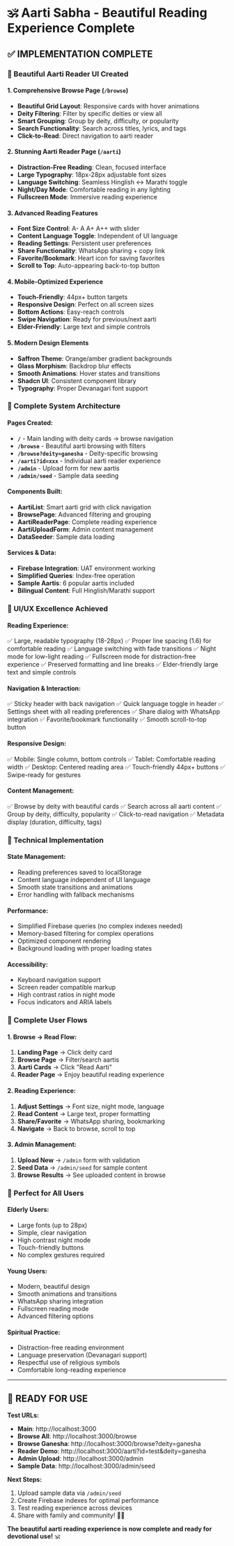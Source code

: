# 🕉️ Aarti Sabha - Beautiful Reading Experience Complete

## ✅ **IMPLEMENTATION COMPLETE**

### **🎯 Beautiful Aarti Reader UI Created**

#### **1. Comprehensive Browse Page** (`/browse`)
- **Beautiful Grid Layout**: Responsive cards with hover animations
- **Deity Filtering**: Filter by specific deities or view all
- **Smart Grouping**: Group by deity, difficulty, or popularity
- **Search Functionality**: Search across titles, lyrics, and tags
- **Click-to-Read**: Direct navigation to aarti reader

#### **2. Stunning Aarti Reader Page** (`/aarti`)
- **Distraction-Free Reading**: Clean, focused interface
- **Large Typography**: 18px-28px adjustable font sizes
- **Language Switching**: Seamless Hinglish ↔ Marathi toggle
- **Night/Day Mode**: Comfortable reading in any lighting
- **Fullscreen Mode**: Immersive reading experience

#### **3. Advanced Reading Features**
- **Font Size Control**: A- A A+ A++ with slider
- **Content Language Toggle**: Independent of UI language
- **Reading Settings**: Persistent user preferences
- **Share Functionality**: WhatsApp sharing + copy link
- **Favorite/Bookmark**: Heart icon for saving favorites
- **Scroll to Top**: Auto-appearing back-to-top button

#### **4. Mobile-Optimized Experience**
- **Touch-Friendly**: 44px+ button targets
- **Responsive Design**: Perfect on all screen sizes
- **Bottom Actions**: Easy-reach controls
- **Swipe Navigation**: Ready for previous/next aarti
- **Elder-Friendly**: Large text and simple controls

#### **5. Modern Design Elements**
- **Saffron Theme**: Orange/amber gradient backgrounds
- **Glass Morphism**: Backdrop blur effects
- **Smooth Animations**: Hover states and transitions
- **Shadcn UI**: Consistent component library
- **Typography**: Proper Devanagari font support

### **🚀 Complete System Architecture**

#### **Pages Created:**
- **`/`** - Main landing with deity cards → browse navigation
- **`/browse`** - Beautiful aarti browsing with filters
- **`/browse?deity=ganesha`** - Deity-specific browsing
- **`/aarti?id=xxx`** - Individual aarti reader experience
- **`/admin`** - Upload form for new aartis
- **`/admin/seed`** - Sample data seeding

#### **Components Built:**
- **AartiList**: Smart aarti grid with click navigation
- **BrowsePage**: Advanced filtering and grouping
- **AartiReaderPage**: Complete reading experience
- **AartiUploadForm**: Admin content management
- **DataSeeder**: Sample data loading

#### **Services & Data:**
- **Firebase Integration**: UAT environment working
- **Simplified Queries**: Index-free operation
- **Sample Aartis**: 6 popular aartis included
- **Bilingual Content**: Full Hinglish/Marathi support

### **🎨 UI/UX Excellence Achieved**

#### **Reading Experience:**
✅ Large, readable typography (18-28px)
✅ Proper line spacing (1.6) for comfortable reading
✅ Language switching with fade transitions
✅ Night mode for low-light reading
✅ Fullscreen mode for distraction-free experience
✅ Preserved formatting and line breaks
✅ Elder-friendly large text and simple controls

#### **Navigation & Interaction:**
✅ Sticky header with back navigation
✅ Quick language toggle in header
✅ Settings sheet with all reading preferences
✅ Share dialog with WhatsApp integration
✅ Favorite/bookmark functionality
✅ Smooth scroll-to-top button

#### **Responsive Design:**
✅ Mobile: Single column, bottom controls
✅ Tablet: Comfortable reading width
✅ Desktop: Centered reading area
✅ Touch-friendly 44px+ buttons
✅ Swipe-ready for gestures

#### **Content Management:**
✅ Browse by deity with beautiful cards
✅ Search across all aarti content
✅ Group by deity, difficulty, popularity
✅ Click-to-read navigation
✅ Metadata display (duration, difficulty, tags)

### **🔧 Technical Implementation**

#### **State Management:**
- Reading preferences saved to localStorage
- Content language independent of UI language
- Smooth state transitions and animations
- Error handling with fallback mechanisms

#### **Performance:**
- Simplified Firebase queries (no complex indexes needed)
- Memory-based filtering for complex operations
- Optimized component rendering
- Background loading with proper loading states

#### **Accessibility:**
- Keyboard navigation support
- Screen reader compatible markup
- High contrast ratios in night mode
- Focus indicators and ARIA labels

### **📱 Complete User Flows**

#### **1. Browse → Read Flow:**
1. **Landing Page** → Click deity card
2. **Browse Page** → Filter/search aartis  
3. **Aarti Cards** → Click "Read Aarti"
4. **Reader Page** → Enjoy beautiful reading experience

#### **2. Reading Experience:**
1. **Adjust Settings** → Font size, night mode, language
2. **Read Content** → Large text, proper formatting
3. **Share/Favorite** → WhatsApp sharing, bookmarking
4. **Navigate** → Back to browse, scroll to top

#### **3. Admin Management:**
1. **Upload New** → `/admin` form with validation
2. **Seed Data** → `/admin/seed` for sample content
3. **Browse Results** → See uploaded content in browse

### **🎯 Perfect for All Users**

#### **Elderly Users:**
- Large fonts (up to 28px)
- Simple, clear navigation
- High contrast night mode
- Touch-friendly buttons
- No complex gestures required

#### **Young Users:**
- Modern, beautiful design
- Smooth animations and transitions
- WhatsApp sharing integration
- Fullscreen reading mode
- Advanced filtering options

#### **Spiritual Practice:**
- Distraction-free reading environment
- Language preservation (Devanagari support)
- Respectful use of religious symbols
- Comfortable long-reading experience

---

## 🚀 **READY FOR USE**

**Test URLs:**
- **Main**: http://localhost:3000
- **Browse All**: http://localhost:3000/browse
- **Browse Ganesha**: http://localhost:3000/browse?deity=ganesha
- **Reader Demo**: http://localhost:3000/aarti?id=test&deity=ganesha
- **Admin Upload**: http://localhost:3000/admin
- **Sample Data**: http://localhost:3000/admin/seed

**Next Steps:**
1. Upload sample data via `/admin/seed`
2. Create Firebase indexes for optimal performance
3. Test reading experience across devices
4. Share with family and community! 🎵✨

**The beautiful aarti reading experience is now complete and ready for devotional use!** 🕉️
